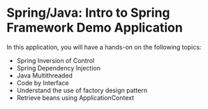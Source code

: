 # Spring/Java: Intro to Spring Framework Demo Application

In this application, you will have a hands-on on the following topics:
* Spring Inversion of Control
* Spring Dependency Injection
* Java Multithreaded
* Code by Interface
* Understand the use of factory design pattern
* Retrieve beans using ApplicationContext